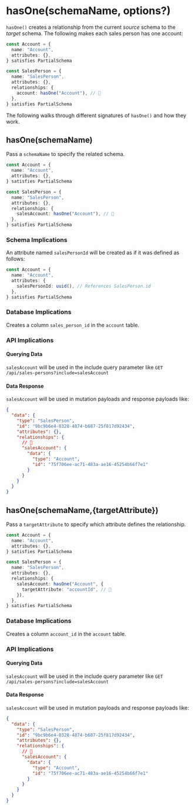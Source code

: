 # hasOne(schemaName, options?)

`hasOne()` creates a relationship from the current _source_ schema to the _target_ schema. The following makes each sales person has one account:

```ts
const Account = {
  name: "Account",
  attributes: {},
} satisfies PartialSchema

const SalesPerson = {
  name: "SalesPerson",
  attributes: {},
  relationships: {
    account: hasOne("Account"), // 👀
  },
} satisfies PartialSchema
```

The following walks through different signatures of `hasOne()` and how they work.

## hasOne(schemaName)

Pass a `schemaName` to specify the related schema.

```ts
const Account = {
  name: "Account",
  attributes: {},
} satisfies PartialSchema

const SalesPerson = {
  name: "SalesPerson",
  attributes: {},
  relationships: {
    salesAccount: hasOne("Account"), // 👀
  },
} satisfies PartialSchema
```

### Schema Implications

An attribute named `salesPersonId` will be created as if it was defined as follows:

```ts
const Account = {
  name: "Account",
  attributes: {
    salesPersonId: uuid(), // References SalesPerson.id
  },
} satisfies PartialSchema
```

### Database Implications

Creates a column `sales_person_id` in the `account` table.

### API Implications

#### Querying Data

`salesAccount` will be used in the include query parameter like `GET /api/sales-persons?include=salesAccount`

#### Data Response

`salesAccount` will be used in mutation payloads and response payloads like:

```json
{
  "data": {
    "type": "SalesPerson",
    "id": "9bc9b6e4-0328-4874-b687-25f817d92434",
    "attributes": {},
    "relationships": {
      // 👀
      "salesAccount": {
        "data": {
          "type": "Account",
          "id": "75f706ee-ac71-483a-ae16-45254b66f7e1"
        }
      }
    }
  }
}
```

## hasOne(schemaName,{targetAttribute})

Pass a `targetAttribute` to specify which attribute defines the relationship.

```ts
const Account = {
  name: "Account",
  attributes: {},
} satisfies PartialSchema

const SalesPerson = {
  name: "SalesPerson",
  attributes: {},
  relationships: {
    salesAccount: hasOne("Account", {
      targetAttribute: "accountId", // 👀
    }),
  },
} satisfies PartialSchema
```

### Database Implications

Creates a column `account_id` in the `account` table.

### API Implications

#### Querying Data

`salesAccount` will be used in the include query parameter like `GET /api/sales-persons?include=salesAccount`

#### Data Response

`salesAccount` will be used in mutation payloads and response payloads like:

```json
{
  "data": {
    "type": "SalesPerson",
    "id": "9bc9b6e4-0328-4874-b687-25f817d92434",
    "attributes": {},
    "relationships": {
      // 👀
      "salesAccount": {
        "data": {
          "type": "Account",
          "id": "75f706ee-ac71-483a-ae16-45254b66f7e1"
        }
      }
    }
  }
}
```
